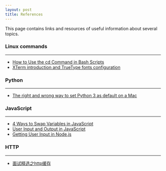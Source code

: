 ```yaml
---
layout: post
title: References 
---
```


This page contains links and resources of useful information about several topics.
<!--more-->

### Linux commands
<hr/>

- [How to Use the cd Command in Bash Scripts](https://www.baeldung.com/linux/cd-command-bash-scrip)
- [XTerm introduction and TrueType fonts configuration](http://www.futurile.net/2016/06/14/xterm-setup-and-truetype-font-configuration/)

### Python
<hr/>

- [The right and wrong way to set Python 3 as default on a Mac](https://opensource.com/article/19/5/python-3-default-mac)

### JavaScript
<hr/>

- [4 Ways to Swap Variables in JavaScript](https://dmitripavlutin.com/swap-variables-javascript/#comments)
- [User Input and Output in JavaScript](https://www.universalclass.com/articles/computers/javascript/user-input-and-output-in-javascript.htm)
- [Getting User Input in Node.js](https://www.codecademy.com/articles/getting-user-input-in-node-js)

### HTTP
<hr/>

- [面试精选之http缓存](https://juejin.cn/post/6844903634002509832)